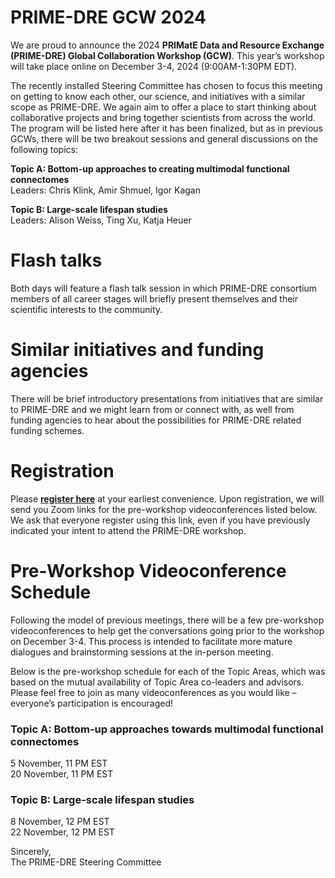# PRIME-DRE GCW 2024 
We are proud to announce the 2024 **PRIMatE Data and Resource Exchange (PRIME-DRE) Global Collaboration Workshop (GCW)**. This year’s workshop will take place online on December 3-4, 2024 (9:00AM-1:30PM EDT). 

The recently installed Steering Committee has chosen to focus this meeting on getting to know each other, our science, and initiatives with a similar scope as PRIME-DRE. We again aim to offer a place to start thinking about collaborative projects and bring together scientists from across the world. The program will be listed here after it has been finalized, but as in previous GCWs, there will be two breakout sessions and general discussions on the following topics:

**Topic A: Bottom-up approaches to creating multimodal functional connectomes**    
Leaders: Chris Klink, Amir Shmuel, Igor Kagan      

**Topic B: Large-scale lifespan studies**    
Leaders: Alison Weiss, Ting Xu, Katja Heuer      

# Flash talks     
Both days will feature a flash talk session in which PRIME-DRE consortium members of all career stages will briefly present themselves and their scientific interests to the community.

# Similar initiatives and funding agencies    
There will be brief introductory presentations from initiatives that are similar to PRIME-DRE and we might learn from or connect with, as well from funding agencies to hear about the possibilities for PRIME-DRE related funding schemes.

# Registration 
Please [**register here**](https://docs.google.com/forms/d/e/1FAIpQLSf5xAq4UovGk3Y1dMGKRi1lP2l8nUVVxX-nqwAEwOknSQ0cZw/viewform) at your earliest convenience. Upon registration, we will send you Zoom links for the pre-workshop videoconferences listed below. We ask that everyone register using this link, even if you have previously indicated your intent to attend the PRIME-DRE workshop.

# Pre-Workshop Videoconference Schedule
Following the model of previous meetings, there will be a few pre-workshop videoconferences to help get the conversations going prior to the workshop on December 3-4. This process is intended to facilitate more mature dialogues and brainstorming sessions at the in-person meeting.

Below is the pre-workshop schedule for each of the Topic Areas, which was based on the mutual availability of Topic Area co-leaders and advisors. Please feel free to join as many videoconferences as you would like – everyone’s participation is encouraged!

### Topic A: Bottom-up approaches towards multimodal functional connectomes      
5 November, 11 PM EST       
20 November, 11 PM EST         

### Topic B: Large-scale lifespan studies     
8 November, 12 PM EST      
22 November, 12 PM EST  			

Sincerely,      
The PRIME-DRE Steering Committee     
